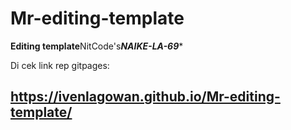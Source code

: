 # Mr-editing-template


****Editing template****NitCode's***NAIKE-LA-69****


Di cek link rep gitpages: 
## https://ivenlagowan.github.io/Mr-editing-template/
